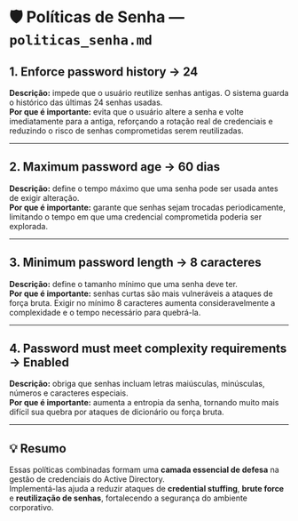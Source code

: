 # 🛡️ Políticas de Senha — `politicas_senha.md`

## 1. Enforce password history → 24
**Descrição:** impede que o usuário reutilize senhas antigas. O sistema guarda o histórico das últimas 24 senhas usadas.  
**Por que é importante:** evita que o usuário altere a senha e volte imediatamente para a antiga, reforçando a rotação real de credenciais e reduzindo o risco de senhas comprometidas serem reutilizadas.

---

## 2. Maximum password age → 60 dias
**Descrição:** define o tempo máximo que uma senha pode ser usada antes de exigir alteração.  
**Por que é importante:** garante que senhas sejam trocadas periodicamente, limitando o tempo em que uma credencial comprometida poderia ser explorada.

---

## 3. Minimum password length → 8 caracteres
**Descrição:** define o tamanho mínimo que uma senha deve ter.  
**Por que é importante:** senhas curtas são mais vulneráveis a ataques de força bruta. Exigir no mínimo 8 caracteres aumenta consideravelmente a complexidade e o tempo necessário para quebrá-la.

---

## 4. Password must meet complexity requirements → Enabled
**Descrição:** obriga que senhas incluam letras maiúsculas, minúsculas, números e caracteres especiais.  
**Por que é importante:** aumenta a entropia da senha, tornando muito mais difícil sua quebra por ataques de dicionário ou força bruta.

---

## 💡 Resumo
Essas políticas combinadas formam uma **camada essencial de defesa** na gestão de credenciais do Active Directory.  
Implementá-las ajuda a reduzir ataques de **credential stuffing**, **brute force** e **reutilização de senhas**, fortalecendo a segurança do ambiente corporativo.

